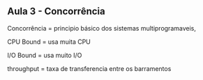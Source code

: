 ## Aula 3 - Concorrência

Concorrência = principio básico dos sistemas multiprogramaveis, 

CPU Bound = usa muita CPU

I/O Bound = usa muito I/O

throughput = taxa de transferencia entre os barramentos

